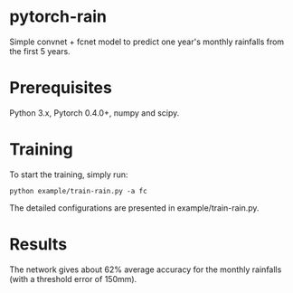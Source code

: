 # pytorch-rain
Simple convnet + fcnet model to predict one year's monthly rainfalls from the first 5 years.

# Prerequisites
Python 3.x, Pytorch 0.4.0+, numpy and scipy.

# Training
To start the training, simply run:
```
python example/train-rain.py -a fc
```
The detailed configurations are presented in example/train-rain.py.

# Results
The network gives about 62% average accuracy for the monthly rainfalls (with a threshold error of 150mm). 
